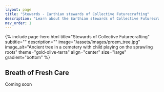 ```yaml
---
layout: page
title: "Stewards - Earthian stewards of Collective Futurecrafting"
description: "Learn about the Earthian stewards of Collective Futurecrafting"
nav_order: 1
---
```


{% include page-hero.html 
  title="Stewards of Collective Futurecrafting"
  subtitle=""
  description=""
  image="/assets/images/proem_tree.jpg"
  image_alt="Ancient tree in a cemetery with child playing on the sprawling roots"
  theme="gold-olive-terra"
  align="center"
  size="large"
  gradient="bottom"
%}

<div class="container">
  <div class="section-heading">
    <h2>Breath of Fresh Care</h2>
    <p>Coming soon</p> <!-- TODO -->
  </div>
</div>